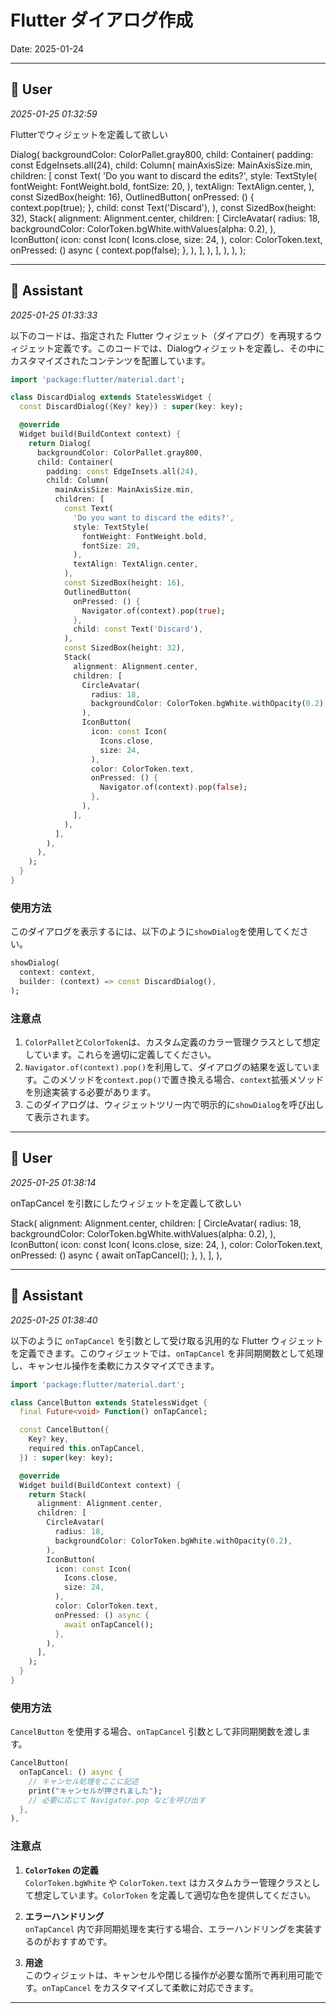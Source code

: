 # Flutter ダイアログ作成

Date: 2025-01-24

---

## 👤 User
*2025-01-25 01:32:59*

Flutterでウィジェットを定義して欲しい

Dialog(
            backgroundColor: ColorPallet.gray800,
            child: Container(
              padding: const EdgeInsets.all(24),
              child: Column(
                mainAxisSize: MainAxisSize.min,
                children: [
                  const Text(
                    'Do you want to discard the edits?',
                    style: TextStyle(
                      fontWeight: FontWeight.bold,
                      fontSize: 20,
                    ),
                    textAlign: TextAlign.center,
                  ),
                  const SizedBox(height: 16),
                  OutlinedButton(
                    onPressed: () {
                      context.pop(true);
                    },
                    child: const Text('Discard'),
                  ),
                  const SizedBox(height: 32),
                  Stack(
                    alignment: Alignment.center,
                    children: [
                      CircleAvatar(
                        radius: 18,
                        backgroundColor:
                            ColorToken.bgWhite.withValues(alpha: 0.2),
                      ),
                      IconButton(
                        icon: const Icon(
                          Icons.close,
                          size: 24,
                        ),
                        color: ColorToken.text,
                        onPressed: () async {
                          context.pop(false);
                        },
                      ),
                    ],
                  ),
                ],
              ),
            ),
          );

---

## 🤖 Assistant
*2025-01-25 01:33:33*

以下のコードは、指定された Flutter ウィジェット（ダイアログ）を再現するウィジェット定義です。このコードでは、Dialogウィジェットを定義し、その中にカスタマイズされたコンテンツを配置しています。

```dart
import 'package:flutter/material.dart';

class DiscardDialog extends StatelessWidget {
  const DiscardDialog({Key? key}) : super(key: key);

  @override
  Widget build(BuildContext context) {
    return Dialog(
      backgroundColor: ColorPallet.gray800,
      child: Container(
        padding: const EdgeInsets.all(24),
        child: Column(
          mainAxisSize: MainAxisSize.min,
          children: [
            const Text(
              'Do you want to discard the edits?',
              style: TextStyle(
                fontWeight: FontWeight.bold,
                fontSize: 20,
              ),
              textAlign: TextAlign.center,
            ),
            const SizedBox(height: 16),
            OutlinedButton(
              onPressed: () {
                Navigator.of(context).pop(true);
              },
              child: const Text('Discard'),
            ),
            const SizedBox(height: 32),
            Stack(
              alignment: Alignment.center,
              children: [
                CircleAvatar(
                  radius: 18,
                  backgroundColor: ColorToken.bgWhite.withOpacity(0.2),
                ),
                IconButton(
                  icon: const Icon(
                    Icons.close,
                    size: 24,
                  ),
                  color: ColorToken.text,
                  onPressed: () {
                    Navigator.of(context).pop(false);
                  },
                ),
              ],
            ),
          ],
        ),
      ),
    );
  }
}
```

### 使用方法
このダイアログを表示するには、以下のように`showDialog`を使用してください。

```dart
showDialog(
  context: context,
  builder: (context) => const DiscardDialog(),
);
```

### 注意点
1. `ColorPallet`と`ColorToken`は、カスタム定義のカラー管理クラスとして想定しています。これらを適切に定義してください。
2. `Navigator.of(context).pop()`を利用して、ダイアログの結果を返しています。このメソッドを`context.pop()`で置き換える場合、`context`拡張メソッドを別途実装する必要があります。
3. このダイアログは、ウィジェットツリー内で明示的に`showDialog`を呼び出して表示されます。

---

## 👤 User
*2025-01-25 01:38:14*

onTapCancel を引数にしたウィジェットを定義して欲しい

Stack(
              alignment: Alignment.center,
              children: [
                CircleAvatar(
                  radius: 18,
                  backgroundColor: ColorToken.bgWhite.withValues(alpha: 0.2),
                ),
                IconButton(
                  icon: const Icon(
                    Icons.close,
                    size: 24,
                  ),
                  color: ColorToken.text,
                  onPressed: () async {
                    await onTapCancel();
                  },
                ),
              ],
            ),

---

## 🤖 Assistant
*2025-01-25 01:38:40*

以下のように `onTapCancel` を引数として受け取る汎用的な Flutter ウィジェットを定義できます。このウィジェットでは、`onTapCancel` を非同期関数として処理し、キャンセル操作を柔軟にカスタマイズできます。

```dart
import 'package:flutter/material.dart';

class CancelButton extends StatelessWidget {
  final Future<void> Function() onTapCancel;

  const CancelButton({
    Key? key,
    required this.onTapCancel,
  }) : super(key: key);

  @override
  Widget build(BuildContext context) {
    return Stack(
      alignment: Alignment.center,
      children: [
        CircleAvatar(
          radius: 18,
          backgroundColor: ColorToken.bgWhite.withOpacity(0.2),
        ),
        IconButton(
          icon: const Icon(
            Icons.close,
            size: 24,
          ),
          color: ColorToken.text,
          onPressed: () async {
            await onTapCancel();
          },
        ),
      ],
    );
  }
}
```

### 使用方法
`CancelButton` を使用する場合、`onTapCancel` 引数として非同期関数を渡します。

```dart
CancelButton(
  onTapCancel: () async {
    // キャンセル処理をここに記述
    print("キャンセルが押されました");
    // 必要に応じて Navigator.pop などを呼び出す
  },
),
```

### 注意点
1. **`ColorToken` の定義**  
   `ColorToken.bgWhite` や `ColorToken.text` はカスタムカラー管理クラスとして想定しています。`ColorToken` を定義して適切な色を提供してください。
   
2. **エラーハンドリング**  
   `onTapCancel` 内で非同期処理を実行する場合、エラーハンドリングを実装するのがおすすめです。

3. **用途**  
   このウィジェットは、キャンセルや閉じる操作が必要な箇所で再利用可能です。`onTapCancel` をカスタマイズして柔軟に対応できます。

---
